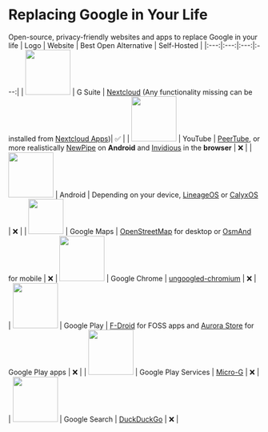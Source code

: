 # Replacing Google in Your Life
Open-source, privacy-friendly websites and apps to replace Google in your life
| Logo | Website | Best Open Alternative | Self-Hosted |
|:---:|:---:|:---:|:---:|
| <img src="https://www.elconfidencialdigital.com/asset/zoomcrop,1366,800,center,center/media/elconfidencialdigital/images/2020/06/30/2020063013071988856.png" width="90"> | G Suite | [Nextcloud](https://nextcloud.com/) (Any functionality missing can be installed from [Nextcloud Apps](https://apps.nextcloud.com/))| ✅ |
| <img src="https://www.searchmarketingaustralia.com.au/wp-content/uploads/2017/10/original_images_YouTube.png" width="90"> | YouTube | [PeerTube](https://joinpeertube.org/browse-content), or more realistically [NewPipe](https://newpipe.net/) on **Android** and [Invidious](https://invidious.io/) in the **browser** | ❌ |
| <img src="https://cdn.freebiesupply.com/logos/large/2x/android-logo-png-transparent.png" width="90"> | Android | Depending on your device, [LineageOS](https://lineageos.org/) or [CalyxOS](https://lineageos.org/) | ❌ |
| <img src="https://www.pngall.com/wp-content/uploads/5/Google-Maps-Location-Mark.png" height="70"> | Google Maps | [OpenStreetMap](https://www.openstreetmap.org/) for desktop or [OsmAnd](https://osmand.net/) for mobile | ❌ |
<img src="https://lh3.googleusercontent.com/7hNVq4eXYDqKikz_x6QUIN1x3ArrF3IzcaNWS6TQpna79BIWfNfnRviifT6hBugE7mYpKpiM7Ps7YN5XkGFmXaTyTKjiYsUoNquxGvQ=h120" width="90"> | Google Chrome | [ungoogled-chromium](https://ungoogled-software.github.io/) | ❌ |
| <img src="https://lh3.googleusercontent.com/vWJNEFxN3WY5PYAYjwZ9ycEXMCCiB8EbcFXZxfSv5xkKLw67C2J5qXJTBL9KSPldWmLpVMnucrsDBmPlrf9tMiEJpYNZNcTw_ymlxgc=h120" width="90"> | Google Play | [F-Droid](https://f-droid.org/) for FOSS apps and [Aurora Store](https://www.auroraoss.com/) for Google Play apps | ❌ |
| <img src="https://play-lh.googleusercontent.com/f6ZSUJrtL5uniwWCTp1OeJj8MdoDaSTqi2XFyy9A0yPv6DpBo2giisRKDpXD9qk66KE=w480-h960" width="90"> | Google Play Services | [Micro-G](https://microg.org/) | ❌ |
| <img src="https://lh3.googleusercontent.com/_RS8nTX8HLPW-dDr374dEdQTaYn-7LI8HVVk0INaAmk7t8MYZKDssvGnep-GwPR94LJPxqq6UDnbm4tonioTpkl4Kqr6-k-670teZA=h120" width="90"> | Google Search | [DuckDuckGo](https://www.howtogeek.com/709072/how-to-switch-to-duckduckgo-a-private-search-engine/) | ❌ |
